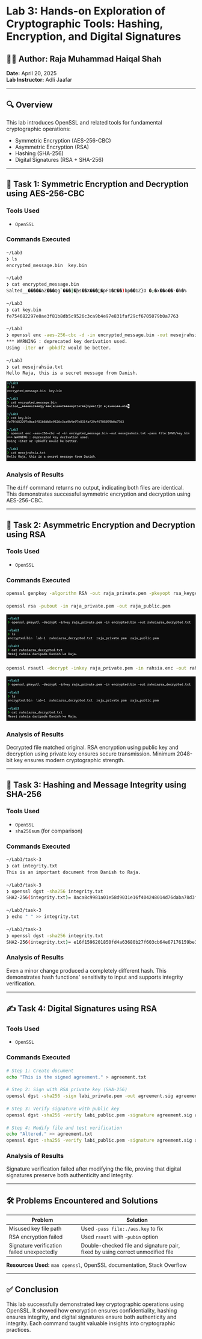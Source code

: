 
# Lab 3: Hands-on Exploration of Cryptographic Tools: Hashing, Encryption, and Digital Signatures

## 👨‍💻 Author: Raja Muhammad Haiqal Shah  
**Date:** April 20, 2025  
**Lab Instructor:** Adli Jaafar

---

## 🔍 Overview

This lab introduces OpenSSL and related tools for fundamental cryptographic operations:  
- Symmetric Encryption (AES-256-CBC)  
- Asymmetric Encryption (RSA)  
- Hashing (SHA-256)  
- Digital Signatures (RSA + SHA-256)  

---

## 🔧 Task 1: Symmetric Encryption and Decryption using AES-256-CBC

### Tools Used
- `OpenSSL`

### Commands Executed

```bash
~/Lab3
❯ ls
encrypted_message.bin  key.bin

~/Lab3
❯ cat encrypted_message.bin
Salted__�����aZ���Qg`���|�իs��X���׎�pF1�Ը��)bp��1Z}O �;�x��o��-�h�%                                   

~/Lab3
❯ cat key.bin
fe754682297e0ae3f81b8db5c9526c3ca9b4e97e831faf29cf6705079b0a7763

~/Lab3
❯ openssl enc -aes-256-cbc -d -in encrypted_message.bin -out mesejrahsia.txt -pass file:$PWD/key.bin
*** WARNING : deprecated key derivation used.
Using -iter or -pbkdf2 would be better.

~/Lab3
❯ cat mesejrahsia.txt
Hello Raja, this is a secret message from Danish.
```

![task1decrypt](screenshots/decrypttask1.png)

### Analysis of Results
The `diff` command returns no output, indicating both files are identical. This demonstrates successful symmetric encryption and decryption using AES-256-CBC.

---

## 🔐 Task 2: Asymmetric Encryption and Decryption using RSA

### Tools Used
- `OpenSSL`

### Commands Executed

```bash
openssl genpkey -algorithm RSA -out raja_private.pem -pkeyopt rsa_keygen_bits:2048

openssl rsa -pubout -in raja_private.pem -out raja_public.pem
```
![createkey](screenshots/createkeyrsa.png)

```bash
openssl rsautl -decrypt -inkey raja_private.pem -in rahsia.enc -out rahsia_decrypted.txt
```
![rsadecrypt](screenshots/rsadecrypt.png)

### Analysis of Results
Decrypted file matched original. RSA encryption using public key and decryption using private key ensures secure transmission. Minimum 2048-bit key ensures modern cryptographic strength.

---

## 🧮 Task 3: Hashing and Message Integrity using SHA-256

### Tools Used
- `OpenSSL`
- `sha256sum` (for comparison)

### Commands Executed

```bash
~/Lab3/task-3
❯ cat integrity.txt
This is an important document from Danish to Raja.

~/Lab3/task-3
❯ openssl dgst -sha256 integrity.txt
SHA2-256(integrity.txt)= 8aca8c9981a01e58d9031e16f404248014d76daba78d3f89f709b66e3855d07f

~/Lab3/task-3
❯ echo " " >> integrity.txt

~/Lab3/task-3
❯ openssl dgst -sha256 integrity.txt
SHA2-256(integrity.txt)= e16f1596201850fd4a63680b27f603cb64e67176159be3d8ed78a4403fdb1700
```

### Analysis of Results
Even a minor change produced a completely different hash. This demonstrates hash functions' sensitivity to input and supports integrity verification.

---

## ✍️ Task 4: Digital Signatures using RSA

### Tools Used
- `OpenSSL`

### Commands Executed

```bash
# Step 1: Create document
echo "This is the signed agreement." > agreement.txt

# Step 2: Sign with RSA private key (SHA-256)
openssl dgst -sha256 -sign labi_private.pem -out agreement.sig agreement.txt

# Step 3: Verify signature with public key
openssl dgst -sha256 -verify labi_public.pem -signature agreement.sig agreement.txt

# Step 4: Modify file and test verification
echo "Altered." >> agreement.txt
openssl dgst -sha256 -verify labi_public.pem -signature agreement.sig agreement.txt
```

### Analysis of Results
Signature verification failed after modifying the file, proving that digital signatures preserve both authenticity and integrity.

---

## 🛠️ Problems Encountered and Solutions

| Problem | Solution |
|--------|----------|
| Misused key file path | Used `-pass file:./aes.key` to fix |
| RSA encryption failed | Used `rsautl` with `-pubin` option |
| Signature verification failed unexpectedly | Double-checked file and signature pair, fixed by using correct unmodified file |

**Resources Used:** `man openssl`, OpenSSL documentation, Stack Overflow

---

## ✅ Conclusion

This lab successfully demonstrated key cryptographic operations using OpenSSL. It showed how encryption ensures confidentiality, hashing ensures integrity, and digital signatures ensure both authenticity and integrity. Each command taught valuable insights into cryptographic practices.

